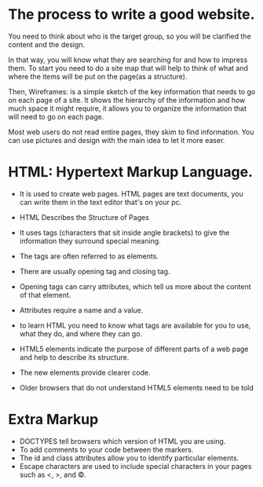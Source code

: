# The process to write a good website. 
You need to think about who is the target group, so you will be clarified the content and the design.

In that way, you will know what they are searching for and how to impress them.
To start you need to do a site map that will help to think of what and where the items will be put on the page(as a structure).

Then, Wireframes: is a simple sketch of the key information that needs to go on each page of a site. It shows the hierarchy of the information and how much space it might require, it allows you to organize the information that will need to go on each page.

Most web users do not read entire pages, they skim to find information. You can use pictures and design with the main idea to let it more easer.

# HTML: Hypertext Markup Language.

* It is used to create web pages. HTML pages are text documents, you can write them in the text editor that's on your pc.
* HTML Describes the Structure of Pages
* It uses tags (characters that sit inside angle brackets) to give the information they surround special meaning.
* The tags are often referred to as elements.
* There are usually opening tag and closing tag.
* Opening tags can carry attributes, which tell us more about the content of that element.
* Attributes require a name and a value.
* to learn HTML you need to know what tags are available for you to use, what they do, and where they can go.

* HTML5 elements indicate the purpose of different parts of a web page and help to describe its structure.
* The new elements provide clearer code.
* Older browsers that do not understand HTML5 elements need to be told

# Extra Markup

* DOCTYPES tell browsers which version of HTML you are using.
* To add comments to your code between the <!-- and --> markers.
* The id and class attributes allow you to identify particular elements.
* Escape characters are used to include special characters in your pages such as <, >, and ©.